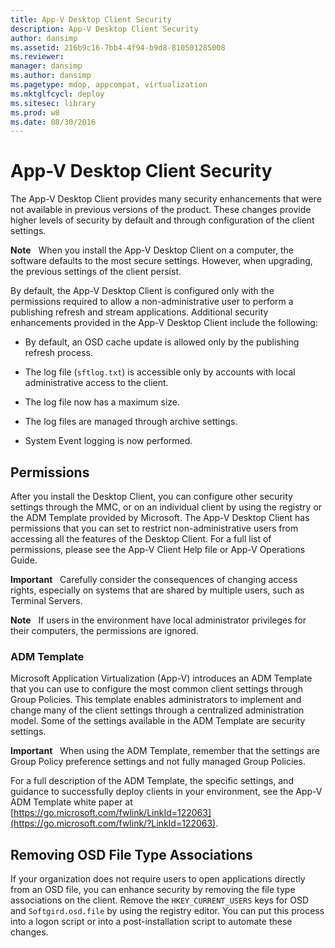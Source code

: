 ```yaml
---
title: App-V Desktop Client Security
description: App-V Desktop Client Security
author: dansimp
ms.assetid: 216b9c16-7bb4-4f94-b9d8-810501285008
ms.reviewer: 
manager: dansimp
ms.author: dansimp
ms.pagetype: mdop, appcompat, virtualization
ms.mktglfcycl: deploy
ms.sitesec: library
ms.prod: w8
ms.date: 08/30/2016
---
```



# App-V Desktop Client Security


The App-V Desktop Client provides many security enhancements that were not available in previous versions of the product. These changes provide higher levels of security by default and through configuration of the client settings.

**Note**  
When you install the App-V Desktop Client on a computer, the software defaults to the most secure settings. However, when upgrading, the previous settings of the client persist.

 

By default, the App-V Desktop Client is configured only with the permissions required to allow a non-administrative user to perform a publishing refresh and stream applications. Additional security enhancements provided in the App-V Desktop Client include the following:

-   By default, an OSD cache update is allowed only by the publishing refresh process.

-   The log file (`sftlog.txt`) is accessible only by accounts with local administrative access to the client.

-   The log file now has a maximum size.

-   The log files are managed through archive settings.

-   System Event logging is now performed.

## Permissions


After you install the Desktop Client, you can configure other security settings through the MMC, or on an individual client by using the registry or the ADM Template provided by Microsoft. The App-V Desktop Client has permissions that you can set to restrict non-administrative users from accessing all the features of the Desktop Client. For a full list of permissions, please see the App-V Client Help file or App-V Operations Guide.

**Important**  
Carefully consider the consequences of changing access rights, especially on systems that are shared by multiple users, such as Terminal Servers.

 

**Note**  
If users in the environment have local administrator privileges for their computers, the permissions are ignored.

 

### ADM Template

Microsoft Application Virtualization (App-V) introduces an ADM Template that you can use to configure the most common client settings through Group Policies. This template enables administrators to implement and change many of the client settings through a centralized administration model. Some of the settings available in the ADM Template are security settings.

**Important**  
When using the ADM Template, remember that the settings are Group Policy preference settings and not fully managed Group Policies.

 

For a full description of the ADM Template, the specific settings, and guidance to successfully deploy clients in your environment, see the App-V ADM Template white paper at [https://go.microsoft.com/fwlink/LinkId=122063](https://go.microsoft.com/fwlink/?LinkId=122063).

## Removing OSD File Type Associations


If your organization does not require users to open applications directly from an OSD file, you can enhance security by removing the file type associations on the client. Remove the `HKEY_CURRENT_USERS` keys for OSD and `Softgird.osd.file` by using the registry editor. You can put this process into a logon script or into a post-installation script to automate these changes.

 

 





